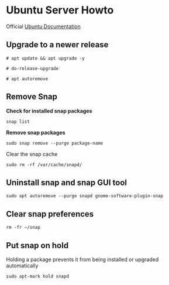 # Ubuntu Server Howto

Official [Ubuntu Documentation](https://help.ubuntu.com/)

## Upgrade to a newer release

```
# apt update && apt upgrade -y

# do-release-upgrade

# apt autoremove

```
## Remove Snap 

**Check for installed snap packages**

```
snap list
```
**Remove snap packages**
```
sudo snap remove --purge package-name
```
Clear the snap cache
```
sudo rm -rf /var/cache/snapd/
```
## Uninstall snap and snap GUI tool
```
sudo apt autoremove --purge snapd gnome-software-plugin-snap
```

## Clear snap preferences
```
rm -fr ~/snap
```
## Put snap on hold

Holding a package prevents it from being installed or upgraded automatically

```
sudo apt-mark hold snapd
```
